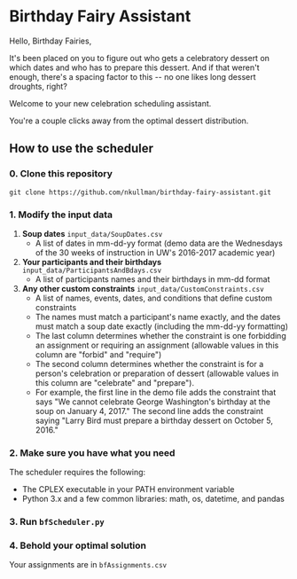 # Birthday Fairy Assistant
Hello, Birthday Fairies,

It's been placed on you to figure out who gets a celebratory dessert on which dates and who has to prepare this dessert. And if that weren't enough, there's a spacing factor to this -- no one likes long dessert droughts, right?

Welcome to your new celebration scheduling assistant.

You're a couple clicks away from the optimal dessert distribution.

## How to use the scheduler
### 0. Clone this repository
`git clone https://github.com/nkullman/birthday-fairy-assistant.git`
### 1. Modify the input data
1. __Soup dates__ `input_data/SoupDates.csv`
    - A list of dates in mm-dd-yy format (demo data are the Wednesdays of the 30 weeks of instruction in UW's 2016-2017 academic year)
2. __Your participants and their birthdays__ `input_data/ParticipantsAndBdays.csv`
    - A list of participants names and their birthdays in mm-dd format
3. __Any other custom constraints__ `input_data/CustomConstraints.csv`
    - A list of names, events, dates, and conditions that define custom constraints
    - The names must match a participant's name exactly, and the dates must match a soup date exactly (including the mm-dd-yy formatting)
    - The last column determines whether the constraint is one forbidding an assignment or requiring an assignment (allowable values in this column are "forbid" and "require")
    - The second column determines whether the constraint is for a person's celebration or preparation of dessert (allowable values in this column are "celebrate" and "prepare").
    - For example, the first line in the demo file adds the constraint that says "We cannot celebrate George Washington's birthday at the soup on January 4, 2017." The second line adds the constraint saying "Larry Bird must prepare a birthday dessert on October 5, 2016."

### 2. Make sure you have what you need
The scheduler requires the following:
 - The CPLEX executable in your PATH environment variable
 - Python 3.x and a few common libraries: math, os, datetime, and pandas
 
### 3. Run `bfScheduler.py`

### 4. Behold your optimal solution
Your assignments are in `bfAssignments.csv`
